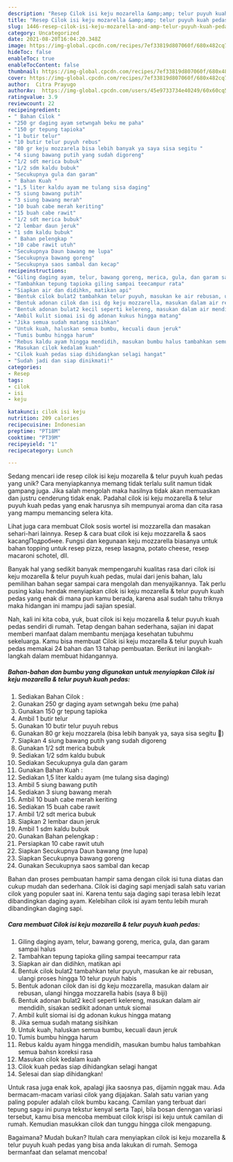 ```yaml
---
description: "Resep Cilok isi keju mozarella &amp;amp; telur puyuh kuah pedas Anti Gagal"
title: "Resep Cilok isi keju mozarella &amp;amp; telur puyuh kuah pedas Anti Gagal"
slug: 1446-resep-cilok-isi-keju-mozarella-and-amp-telur-puyuh-kuah-pedas-anti-gagal
category: Uncategorized
date: 2021-08-20T16:04:20.348Z
image: https://img-global.cpcdn.com/recipes/7ef33819d807060f/680x482cq70/cilok-isi-keju-mozarella-telur-puyuh-kuah-pedas-foto-resep-utama.jpg
hideToc: false
enableToc: true
enableTocContent: false
thumbnail: https://img-global.cpcdn.com/recipes/7ef33819d807060f/680x482cq70/cilok-isi-keju-mozarella-telur-puyuh-kuah-pedas-foto-resep-utama.jpg
cover: https://img-global.cpcdn.com/recipes/7ef33819d807060f/680x482cq70/cilok-isi-keju-mozarella-telur-puyuh-kuah-pedas-foto-resep-utama.jpg
author:  Citra Prayugo
authorAv:  https://img-global.cpcdn.com/users/45e9733734e40249/60x60cq50/avatar.jpg
ratingvalue: 3.9
reviewcount: 22
recipeingredient:
- " Bahan Cilok "
- "250 gr daging ayam setwngah beku me paha"
- "150 gr tepung tapioka"
- "1 butir telur"
- "10 butir telur puyuh rebus"
- "80 gr keju mozzarela bisa lebih banyak ya saya sisa segitu "
- "4 siung bawang putih yang sudah digoreng"
- "1/2 sdt merica bubuk"
- "1/2 sdm kaldu bubuk"
- "Secukupnya gula dan garam"
- " Bahan Kuah "
- "1,5 liter kaldu ayam me tulang sisa daging"
- "5 siung bawang putih"
- "3 siung bawang merah"
- "10 buah cabe merah keriting"
- "15 buah cabe rawit"
- "1/2 sdt merica bubuk"
- "2 lembar daun jeruk"
- "1 sdm kaldu bubuk"
- " Bahan pelengkap "
- "10 cabe rawit utuh"
- "Secukupnya Daun bawang me lupa"
- "Secukupnya bawang goreng"
- "Secukupnya saos sambal dan kecap"
recipeinstructions:
- "Giling daging ayam, telur, bawang goreng, merica, gula, dan garam sampai halus"
- "Tambahkan tepung tapioka giling sampai teecampur rata"
- "Siapkan air dan didihkn, matikan api"
- "Bentuk cilok bulat2 tambahkan telur puyuh, masukan ke air rebusan, ulangi proses hingga 10 telur puyuh habis"
- "Bentuk adonan cilok dan isi dg keju mozzarella, masukan dalam air rebusan, ulangi hingga mozzarella habis (saya 8 biji)"
- "Bentuk adonan bulat2 kecil seperti kelereng, masukan dalam air mendidih, sisakan sedikit adonan untuk siomai"
- "Ambil kulit siomai isi dg adonan kukus hingga matang"
- "Jika semua sudah matang sisihkan"
- "Untuk kuah, haluskan semua bumbu, kecuali daun jeruk"
- "Tumis bumbu hingga harum"
- "Rebus kaldu ayam hingga mendidih, masukan bumbu halus tambahkan semua bahsn koreksi rasa"
- "Masukan cilok kedalam kuah"
- "Cilok kuah pedas siap dihidangkan selagi hangat"
- "Sudah jadi dan siap dinikmati!"
categories:
- Resep
tags:
- cilok
- isi
- keju

katakunci: cilok isi keju 
nutrition: 209 calories
recipecuisine: Indonesian
preptime: "PT18M"
cooktime: "PT39M"
recipeyield: "1"
recipecategory: Lunch

---
```



Sedang mencari ide resep cilok isi keju mozarella &amp; telur puyuh kuah pedas yang unik? Cara menyiapkannya memang tidak terlalu sulit namun tidak gampang juga. Jika salah mengolah maka hasilnya tidak akan memuaskan dan justru cenderung tidak enak. Padahal cilok isi keju mozarella &amp; telur puyuh kuah pedas yang enak harusnya sih mempunyai aroma dan cita rasa yang mampu memancing selera kita.


Lihat juga cara membuat Cilok sosis wortel isi mozzarella dan masakan sehari-hari lainnya. Resep &amp; cara buat cilok isi keju mozzarella &amp; saos kacangПодробнее. Fungsi dan kegunaan keju mozzarella biasanya untuk bahan topping untuk resep pizza, resep lasagna, potato cheese, resep macaroni schotel, dll.

Banyak hal yang sedikit banyak mempengaruhi kualitas rasa dari cilok isi keju mozarella &amp; telur puyuh kuah pedas, mulai dari jenis bahan, lalu pemilihan bahan segar sampai cara mengolah dan menyajikannya. Tak perlu pusing kalau hendak menyiapkan cilok isi keju mozarella &amp; telur puyuh kuah pedas yang enak di mana pun kamu berada, karena asal sudah tahu triknya maka hidangan ini mampu jadi sajian spesial.


Nah, kali ini kita coba, yuk, buat cilok isi keju mozarella &amp; telur puyuh kuah pedas sendiri di rumah. Tetap dengan bahan sederhana, sajian ini dapat memberi manfaat dalam membantu menjaga kesehatan tubuhmu sekeluarga. Kamu bisa membuat Cilok isi keju mozarella &amp; telur puyuh kuah pedas memakai 24 bahan dan 13 tahap pembuatan. Berikut ini langkah-langkah dalam membuat hidangannya.

<!--inarticleads1-->

##### Bahan-bahan dan bumbu yang digunakan untuk menyiapkan Cilok isi keju mozarella &amp; telur puyuh kuah pedas:

1. Sediakan  Bahan Cilok :
1. Gunakan 250 gr daging ayam setwngah beku (me paha)
1. Gunakan 150 gr tepung tapioka
1. Ambil 1 butir telur
1. Gunakan 10 butir telur puyuh rebus
1. Gunakan 80 gr keju mozzarela (bisa lebih banyak ya, saya sisa segitu 🤭)
1. Siapkan 4 siung bawang putih yang sudah digoreng
1. Gunakan 1/2 sdt merica bubuk
1. Sediakan 1/2 sdm kaldu bubuk
1. Sediakan Secukupnya gula dan garam
1. Gunakan  Bahan Kuah :
1. Sediakan 1,5 liter kaldu ayam (me tulang sisa daging)
1. Ambil 5 siung bawang putih
1. Sediakan 3 siung bawang merah
1. Ambil 10 buah cabe merah keriting
1. Sediakan 15 buah cabe rawit
1. Ambil 1/2 sdt merica bubuk
1. Siapkan 2 lembar daun jeruk
1. Ambil 1 sdm kaldu bubuk
1. Gunakan  Bahan pelengkap :
1. Persiapkan 10 cabe rawit utuh
1. Siapkan Secukupnya Daun bawang (me lupa)
1. Siapkan Secukupnya bawang goreng
1. Gunakan Secukupnya saos sambal dan kecap


Bahan dan proses pembuatan hampir sama dengan cilok isi tuna diatas dan cukup mudah dan sederhana. Cilok isi daging sapi menjadi salah satu varian cilok yang populer saat ini. Karena tentu saja daging sapi terasa lebih lezat dibandingkan daging ayam. Kelebihan cilok isi ayam tentu lebih murah dibandingkan daging sapi. 

<!--inarticleads2-->

##### Cara membuat Cilok isi keju mozarella &amp; telur puyuh kuah pedas:

1. Giling daging ayam, telur, bawang goreng, merica, gula, dan garam sampai halus
1. Tambahkan tepung tapioka giling sampai teecampur rata
1. Siapkan air dan didihkn, matikan api
1. Bentuk cilok bulat2 tambahkan telur puyuh, masukan ke air rebusan, ulangi proses hingga 10 telur puyuh habis
1. Bentuk adonan cilok dan isi dg keju mozzarella, masukan dalam air rebusan, ulangi hingga mozzarella habis (saya 8 biji)
1. Bentuk adonan bulat2 kecil seperti kelereng, masukan dalam air mendidih, sisakan sedikit adonan untuk siomai
1. Ambil kulit siomai isi dg adonan kukus hingga matang
1. Jika semua sudah matang sisihkan
1. Untuk kuah, haluskan semua bumbu, kecuali daun jeruk
1. Tumis bumbu hingga harum
1. Rebus kaldu ayam hingga mendidih, masukan bumbu halus tambahkan semua bahsn koreksi rasa
1. Masukan cilok kedalam kuah
1. Cilok kuah pedas siap dihidangkan selagi hangat
1. Selesai dan siap dihidangkan!

Untuk rasa juga enak kok, apalagi jika saosnya pas, dijamin nggak mau. Ada bermacam-macam variasi cilok yang dijajakan. Salah satu varian yang paling populer adalah cilok bumbu kacang. Camilan yang terbuat dari tepung sagu ini punya tekstur kenyal serta Tapi, bila bosan denngan variasi tersebut, kamu bisa mencoba membuat cilok krispi isi keju untuk camilan di rumah. Kemudian masukkan cilok dan tunggu hingga cilok mengapung. 

Bagaimana? Mudah bukan? Itulah cara menyiapkan cilok isi keju mozarella &amp; telur puyuh kuah pedas yang bisa anda lakukan di rumah. Semoga bermanfaat dan selamat mencoba!
